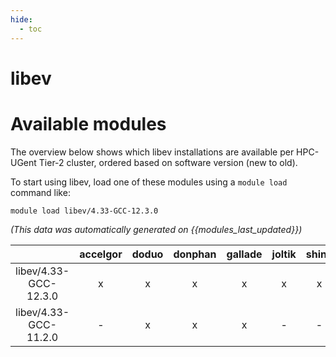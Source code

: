 ```yaml
---
hide:
  - toc
---
```


libev
=====

# Available modules


The overview below shows which libev installations are available per HPC-UGent Tier-2 cluster, ordered based on software version (new to old).

To start using libev, load one of these modules using a `module load` command like:

```shell
module load libev/4.33-GCC-12.3.0
```

*(This data was automatically generated on {{modules_last_updated}})*  

| |accelgor|doduo|donphan|gallade|joltik|shinx|skitty|
| :---: | :---: | :---: | :---: | :---: | :---: | :---: | :---: |
|libev/4.33-GCC-12.3.0|x|x|x|x|x|x|x|
|libev/4.33-GCC-11.2.0|-|x|x|x|-|-|-|
